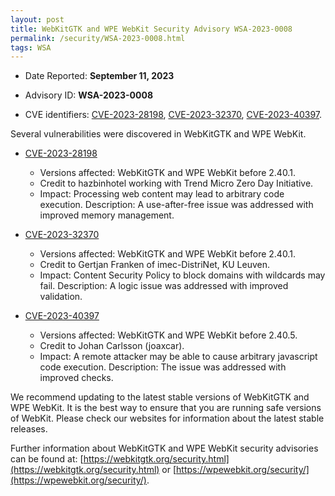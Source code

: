 ```yaml
---
layout: post
title: WebKitGTK and WPE WebKit Security Advisory WSA-2023-0008
permalink: /security/WSA-2023-0008.html
tags: WSA
---
```


* Date Reported: **September 11, 2023**

* Advisory ID: **WSA-2023-0008**

* CVE identifiers: [CVE-2023-28198](#CVE-2023-28198), [CVE-2023-32370](#CVE-2023-32370),
  [CVE-2023-40397](#CVE-2023-40397).


Several vulnerabilities were discovered in WebKitGTK and WPE WebKit.

* <a name="CVE-2023-28198" href="https://cve.mitre.org/cgi-bin/cvename.cgi?name=CVE-2023-28198">CVE-2023-28198</a>
  * Versions affected: WebKitGTK and WPE WebKit before 2.40.1.
  * Credit to hazbinhotel working with Trend Micro Zero Day Initiative.
  * Impact: Processing web content may lead to arbitrary code execution.
    Description: A use-after-free issue was addressed with improved
    memory management.

* <a name="CVE-2023-32370" href="https://cve.mitre.org/cgi-bin/cvename.cgi?name=CVE-2023-32370">CVE-2023-32370</a>
  * Versions affected: WebKitGTK and WPE WebKit before 2.40.1.
  * Credit to Gertjan Franken of imec-DistriNet, KU Leuven.
  * Impact: Content Security Policy to block domains with wildcards may
    fail. Description: A logic issue was addressed with improved
    validation.

* <a name="CVE-2023-40397" href="https://cve.mitre.org/cgi-bin/cvename.cgi?name=CVE-2023-40397">CVE-2023-40397</a>
  * Versions affected: WebKitGTK and WPE WebKit before 2.40.5.
  * Credit to Johan Carlsson (joaxcar).
  * Impact: A remote attacker may be able to cause arbitrary javascript
    code execution. Description: The issue was addressed with improved
    checks.


We recommend updating to the latest stable versions of WebKitGTK and WPE
WebKit. It is the best way to ensure that you are running safe versions
of WebKit. Please check our websites for information about the latest
stable releases.

Further information about WebKitGTK and WPE WebKit security advisories can be found at: 
[https://webkitgtk.org/security.html](https://webkitgtk.org/security.html) or [https://wpewebkit.org/security/](https://wpewebkit.org/security/).
